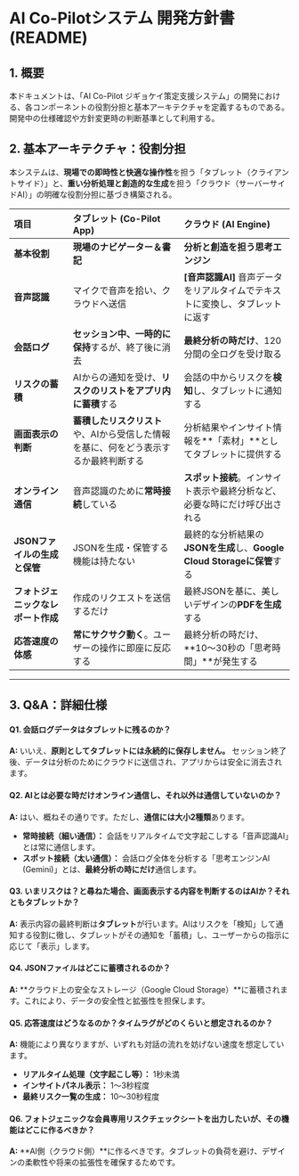 # AI Co-Pilotシステム 開発方針書 (README)

## 1. 概要
本ドキュメントは、「AI Co-Pilot ジギョケイ策定支援システム」の開発における、各コンポーネントの役割分担と基本アーキテクチャを定義するものである。開発中の仕様確認や方針変更時の判断基準として利用する。

## 2. 基本アーキテクチャ：役割分担
本システムは、**現場での即時性と快適な操作性**を担う「タブレット（クライアントサイド）」と、**重い分析処理と創造的な生成**を担う「クラウド（サーバーサイドAI）」の明確な役割分担に基づき構築される。

| 項目 | タブレット (Co-Pilot App) | クラウド (AI Engine) |
| :--- | :--- | :--- |
| **基本役割** | **現場のナビゲーター＆書記** | **分析と創造を担う思考エンジン** |
| **音声認識** | マイクで音声を拾い、クラウドへ送信 | **[音声認識AI]** 音声データをリアルタイムでテキストに変換し、タブレットに返す |
| **会話ログ** | **セッション中、一時的に保持**するが、終了後に消去 | **最終分析の時だけ**、120分間の全ログを受け取る |
| **リスクの蓄積** | AIからの通知を受け、**リスクのリストをアプリ内に蓄積**する | 会話の中からリスクを**検知**し、タブレットに通知する |
| **画面表示の判断** | **蓄積したリスクリスト**や、AIから受信した情報を基に、何をどう表示するか最終判断する | 分析結果やインサイト情報を**「素材」**としてタブレットに提供する |
| **オンライン通信** | 音声認識のために**常時接続**している | **スポット接続**。インサイト表示や最終分析など、必要な時にだけ呼び出される |
| **JSONファイルの生成と保管** | JSONを生成・保管する機能は持たない | 最終的な分析結果の**JSONを生成**し、**Google Cloud Storageに保管**する |
| **フォトジェニックなレポート作成**| 作成のリクエストを送信するだけ | 最終JSONを基に、美しいデザインの**PDFを生成**する |
| **応答速度の体感** | **常にサクサク動く**。ユーザーの操作に即座に反応する | 最終分析の時だけ、**10〜30秒の「思考時間」**が発生する |

---

## 3. Q&A：詳細仕様

#### Q1. 会話ログデータはタブレットに残るのか？
**A:** いいえ、**原則としてタブレットには永続的に保存しません。** セッション終了後、データは分析のためにクラウドに送信され、アプリからは安全に消去されます。

#### Q2. AIとは必要な時だけオンライン通信し、それ以外は通信していないのか？
**A:** はい、概ねその通りです。ただし、**通信には大小2種類**あります。
- **常時接続（細い通信）：** 会話をリアルタイムで文字起こしする「音声認識AI」とは常に通信します。
- **スポット接続（太い通信）：** 会話ログ全体を分析する「思考エンジンAI (Gemini)」とは、**最終分析の時にだけ**通信します。

#### Q3. いまリスクは？と尋ねた場合、画面表示する内容を判断するのはAIか？それともタブレットか？
**A:** 表示内容の最終判断は**タブレット**が行います。AIはリスクを「検知」して通知する役割に徹し、タブレットがその通知を「蓄積」し、ユーザーからの指示に応じて「表示」します。

#### Q4. JSONファイルはどこに蓄積されるのか？
**A:** **クラウド上の安全なストレージ（Google Cloud Storage）**に蓄積されます。これにより、データの安全性と拡張性を担保します。

#### Q5. 応答速度はどうなるのか？タイムラグがどのくらいと想定されるのか？
**A:** 機能により異なりますが、いずれも対話の流れを妨げない速度を想定しています。
- **リアルタイム処理（文字起こし等）：** 1秒未満
- **インサイトパネル表示：** 1〜3秒程度
- **最終リスク一覧の生成：** 10〜30秒程度

#### Q6. フォトジェニックな会員専用リスクチェックシートを出力したいが、その機能はどこに作るべきか？
**A:** **AI側（クラウド側）**に作るべきです。タブレットの負荷を避け、デザインの柔軟性や将来の拡張性を確保するためです。
